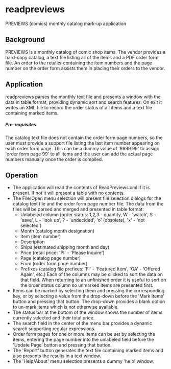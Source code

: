 # readpreviews
PREVIEWS (comics) monthly catalog mark-up application
## Background
PREVIEWS is a monthly catalog of comic shop items.  The vendor provides a hard-copy 
catalog, a text file listing all of the items and a PDF order form file.  An order to 
the retailer containing the item numbers and the page number on the order form assists 
them in placing their orders to the vendor.
## Application
readpreviews parses the monthly text file and presents a window with the data in table 
format, providing dynamic sort and search features.  On exit it writes an XML file to 
record the order status of all items and a text file containing marked items.
##### Pre-requisites
The catalog text file does not contain the order form page numbers, so the user must provide a 
support file listing the last item number appearing on each order form page. This can be a dummy 
value of '9999 99' to assign 'order form page 99' to all items and the user can add the actual 
page numbers manually once the order is compiled.
## Operation
* The application will read the contents of ReadPreviews.xml if it is present.  If not it will 
present a table with no contents.
* The File/Open menu selection will present file selection 
dialogs for the catalog text file and the order form page number file.  The data from the files 
will be parsed and merged and presented in table format:
  * Unlabeled column (order status: 1,2,3 - quantity, W - 'watch', S - 'save', L - 'look up', ? - 'undecided', 'o' (obsolete), 'x' - 'not selected')
  * Month (catalog month designation)
  * Item (item number)
  * Description
  * Ships (estimated shipping month and day)
  * Price (retail price: 'PI' - 'Please Inquire')
  * Page (catalog page number)
  * From (order form page number)
  * Prefixes (catalog file prefixes: 'FI' - 'Featured Item', 'OA' - 'Offered Again', etc.)
Each of the columns may be clicked to sort the data on that field.  When returning to an unfinished 
order it is useful to sort on the order status column so unmarked items are presented first.
* Items can be marked by selecting them and pressing the corresponding key, or by selecting a value 
from the drop-down before the 'Mark Items' button and pressing that button.  The drop-down provides 
a blank option to un-mark items which is not otherwise available.
* The status bar at the bottom of the window shows the number of items currently selected and their 
total price.
* The search field in the center of the menu bar provides a dynamic search supporting 
regular expressions.	
* Order form pages for one or more items can be set by selecting the items, entering the page number into the unlabeled field before the 'Update Page' button and pressing that button.
* The 'Report' button generates the text file containing marked items and also presents the results 
in a text window.
* The 'Help/About' menu selection presents a dummy 'help' window.